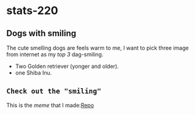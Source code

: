 # stats-220
## Dogs with smiling 

The cute smelling dogs are feels warm to me, I want to pick three image from internet as my *top 3* dag-smiling.  
* Two Golden retriever (yonger and older).
* one Shiba Inu.

 ## ```Check out the "smiling"  ```
 This is the *meme* that I made:[Repo](https://she840.github.io/stats-220-new/)
